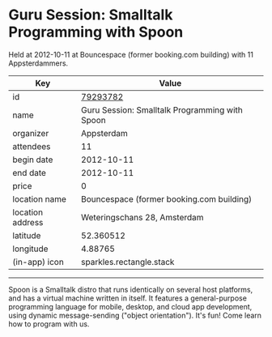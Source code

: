 # Guru Session: Smalltalk Programming with Spoon
Held at 2012-10-11 at Bouncespace (former booking.com building) with 11 Appsterdammers.
        
|Key|Value
|---|---|
|id|[79293782](https://www.meetup.com/appsterdam/events/79293782/)|
|name|Guru Session: Smalltalk Programming with Spoon|
|organizer|Appsterdam|
|attendees|11|
|begin date|2012-10-11|
|end date|2012-10-11|
|price|0|
|location name|Bouncespace (former booking.com building)|
|location address|Weteringschans 28, Amsterdam|
|latitude|52.360512|
|longitude|4.88765|
|(in-app) icon|sparkles.rectangle.stack|

---

Spoon is a Smalltalk distro that runs identically on several host platforms, and has a virtual machine written in itself. It features a general-purpose programming language for mobile, desktop, and cloud app development, using dynamic message-sending ("object orientation"). It's fun! Come learn how to program with us.


